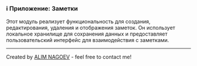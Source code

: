 ### ℹ️ Приложение: Заметки

Этот модуль реализует функциональность для создания, редактирования, удаления и отображения заметок.
Он использует локальное хранилище для сохранения данных и предоставляет пользовательский интерфейс
для взаимодействия с заметками.

-----
Created by [ALIM NAGOEV](https://github.com/nagoev-id) - feel free to contact me!

